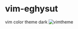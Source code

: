 # vim-eghysut
vim color theme dark
![vimtheme](https://user-images.githubusercontent.com/49760942/233774965-6ea207ac-302e-43d5-8542-8748a2c62b7b.gif)
